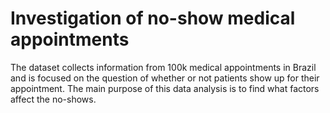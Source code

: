 # Investigation of no-show medical appointments
The dataset collects information from 100k medical appointments in Brazil 
and is focused on the question of whether or not patients show up for their appointment. 
The main purpose of this data analysis is to find what factors affect the no-shows.
